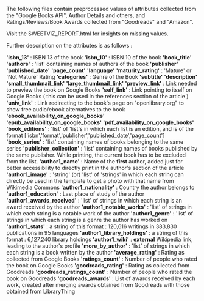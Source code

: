 The following files contain preprocessed values of attributes collected from the "Google Books API", Author Details and others, and Ratings/Reviews/Book Awards collected from "Goodreads" and "Amazon".

Visit the SWEETVIZ_REPORT.html for insights on missing values.

Further description on the attributes is as follows :

**'isbn_13'** : ISBN 13 of the book
**'isbn_10'** : ISBN 10 of the book
**'book_title'** 
**'authors'**    : 'list' containing names of authors of the book
**'publisher'** 
**'published_date'**
**'page_count'** 
**'language'** 
**'maturity_rating'** : 'Mature' or 'Not Mature' Rating
**'categories'** : Genre of the Book
**'subtitle'**
**'description'**
**'small_thumbnail_link'**
**'large_thumbnail_link'**
**'preview_link'** : Link needed to preview the book on Google Books
**'self_link'** : Link pointing to itself on Google Books ( this can be used in the references section of the article )
**'univ_link'** : Link redirecting to the book's page on "openlibrary.org" to show free audio/ebook alternatives to the book
**'ebook_availability_on_google_books'**
**'epub_availability_on_google_books'**
**'pdf_availability_on_google_books'**
**'book_editions'** : 'list' of 'list's in which each list is an edition, and is of the format ['isbn','format','publisher','published_date','page_count']
**'book_series'** : 'list' containing names of books belonging to the same series
**'publisher_collection'** : 'list' containing names of books published by the same publisher. While printing, the current book has to be excluded from the list.
**'author1_name'** : Name of the **first** author, added just for better accessibility to directly print in the author's section of the article
**'author1_image'** : 'string' (or) 'list' of 'strings' in which each string can directly be used in the template to get a photo with that name from Wikimedia Commons
**'author1_nationality'** : Country the author belongs to
**'author1_education'** : Last place of study of the author
**'author1_awards_received'** : 'list' of strings in which each string is an award received by the author
**'author1_notable_works'** : 'list' of strings in which each string is a notable work of the author
**'author1_genre'** : 'list' of strings in which each string is a genre the author has worked on
**'author1_stats'** : a string of this format : 120,616 writings in 383,830 publications in 95 languages
**'author1_library_holdings'** : a string of this format : 6,127,240 library holdings
**'author1_wiki'** : **external** Wikipedia link, leading to the author's profile
**'more_by_author'** : 'list' of strings in which each string is a book written by the author
**'average_rating'** : Rating as collected from Google Books
**'ratings_count'** : Number of people who rated the book on Google Books
**'goodreads_rating'** : Rating as collected from Goodreads
**'goodreads_ratings_count'** : Number of people who rated the book on Goodreads
**'goodreads_awards'** : List of awards received by each work, created after merging awards obtained from Goodreads with those obtained from LibraryThing
